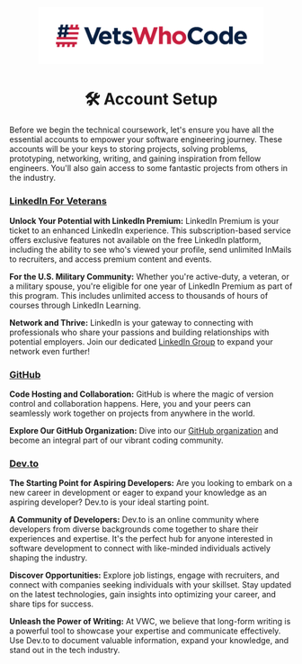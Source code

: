 <div align="center">
  <a href="https://vetswhocode.io">
    <img src="./img/vwc-logo.png" alt="Vets Who Code" width="400px" />
  </a>
</div>

<h1 align="center">🛠️ Account Setup</h1>

Before we begin the technical coursework, let's ensure you have all the essential accounts to empower your software engineering journey. These accounts will be your keys to storing projects, solving problems, prototyping, networking, writing, and gaining inspiration from fellow engineers. You'll also gain access to some fantastic projects from others in the industry.

### [LinkedIn For Veterans](https://socialimpact.linkedin.com/programs/veterans/premiumform)

**Unlock Your Potential with LinkedIn Premium:** LinkedIn Premium is your ticket to an enhanced LinkedIn experience. This subscription-based service offers exclusive features not available on the free LinkedIn platform, including the ability to see who's viewed your profile, send unlimited InMails to recruiters, and access premium content and events.

**For the U.S. Military Community:** Whether you're active-duty, a veteran, or a military spouse, you're eligible for one year of LinkedIn Premium as part of this program. This includes unlimited access to thousands of hours of courses through LinkedIn Learning.

**Network and Thrive:** LinkedIn is your gateway to connecting with professionals who share your passions and building relationships with potential employers. Join our dedicated [LinkedIn Group](https://www.linkedin.com/groups/14143071/) to expand your network even further!

### [GitHub](https://github.com/)

**Code Hosting and Collaboration:** GitHub is where the magic of version control and collaboration happens. Here, you and your peers can seamlessly work together on projects from anywhere in the world.

**Explore Our GitHub Organization:** Dive into our [GitHub organization](https://github.com/Vets-Who-Code) and become an integral part of our vibrant coding community.

### [Dev.to](https://dev.to/)

**The Starting Point for Aspiring Developers:** Are you looking to embark on a new career in development or eager to expand your knowledge as an aspiring developer? Dev.to is your ideal starting point.

**A Community of Developers:** Dev.to is an online community where developers from diverse backgrounds come together to share their experiences and expertise. It's the perfect hub for anyone interested in software development to connect with like-minded individuals actively shaping the industry.

**Discover Opportunities:** Explore job listings, engage with recruiters, and connect with companies seeking individuals with your skillset. Stay updated on the latest technologies, gain insights into optimizing your career, and share tips for success.

**Unleash the Power of Writing:** At VWC, we believe that long-form writing is a powerful tool to showcase your expertise and communicate effectively. Use Dev.to to document valuable information, expand your knowledge, and stand out in the tech industry.
